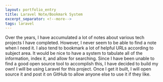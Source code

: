 ```yaml
---
layout: portfolio_entry
title: Laravel Note/Bookmark System
excerpt_separator: <!--more-->
tags: laravel
---
```


Over the years, I have accumulated a lot of notes about various tech projects I have completed. However, I never seem to be able to find a note when I need it. I also tend to bookmark a lot of helpful URLs according to subject area. It would be nice to have a system to tabulate all of the information, index it, and allow for searching. Since I have been unable to find a good open source tool to accomplish this, I have decided to build my own! I will be using Laravel for this project. Once I get it built, I will open source it and post it on GitHub to allow anyone else to use it if they like.